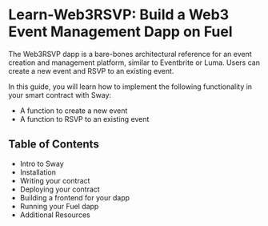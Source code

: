 # Learn-Web3RSVP: Build a Web3 Event Management Dapp on Fuel

The Web3RSVP dapp is a bare-bones architectural reference for an event creation and management platform, similar to Eventbrite or Luma. Users can create a new event and RSVP to an existing event.

In this guide, you will learn how to implement the following functionality in your smart contract with Sway:
- A function to create a new event
- A function to RSVP to an existing event

## Table of Contents

- Intro to Sway
- Installation
- Writing your contract
- Deploying your contract
- Building a frontend for your dapp
- Running your Fuel dapp
- Additional Resources